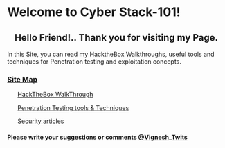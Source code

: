 <head>
<h1>Welcome to Cyber Stack-101!</h1>
</head>
<body>
<h2><center>Hello Friend!.. Thank you for visiting my Page.</center></h2>

<p>In this Site, you can read my HacktheBox Walkthroughs, useful tools and techniques for Penetration testing and exploitation concepts.</p>

<h3><u>Site Map</u></h3>

</body>

<ul><a href="HTB Writeups/">HackTheBox WalkThrough</a></ul>
<ul><a href="">Penetration Testing tools & Techniques</a></ul>
<ul><a href="">Security articles</a></ul>

<footer>
<h4>Please write your suggestions or comments <a href="https://twitter.com/Vignesh_Twits">@Vignesh_Twits</a></h4>
</footer>

 
